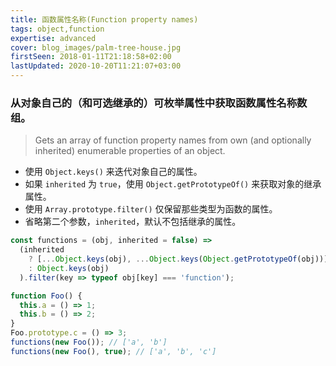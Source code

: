 ```yaml
---
title: 函数属性名称(Function property names)
tags: object,function
expertise: advanced
cover: blog_images/palm-tree-house.jpg
firstSeen: 2018-01-11T21:18:58+02:00
lastUpdated: 2020-10-20T11:21:07+03:00
---
```


### 从对象自己的（和可选继承的）可枚举属性中获取函数属性名称数组。
> Gets an array of function property names from own (and optionally inherited) enumerable properties of an object.

- 使用 `Object.keys()` 来迭代对象自己的属性。
- 如果 `inherited` 为 `true`，使用 `Object.getPrototypeOf()` 来获取对象的继承属性。
- 使用 `Array.prototype.filter()` 仅保留那些类型为函数的属性。
- 省略第二个参数，`inherited`，默认不包括继承的属性。

```js
const functions = (obj, inherited = false) =>
  (inherited
    ? [...Object.keys(obj), ...Object.keys(Object.getPrototypeOf(obj))]
    : Object.keys(obj)
  ).filter(key => typeof obj[key] === 'function');
```

```js
function Foo() {
  this.a = () => 1;
  this.b = () => 2;
}
Foo.prototype.c = () => 3;
functions(new Foo()); // ['a', 'b']
functions(new Foo(), true); // ['a', 'b', 'c']
```
